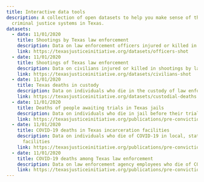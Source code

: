 ```yaml
---
title: Interactive data tools
description: A collection of open datasets to help you make sense of the complex
  criminal justice systems in Texas.
datasets:
  - date: 11/01/2020
    title: Shootings by Texas law enforcement
    description: Data on law enforcement officers injured or killed in shootings
    link: https://texasjusticeinitiative.org/datasets/officers-shot
  - date: 11/01/2020
    title: Shootings of Texas law enforcement
    description: Data on civilians injured or killed in shootings by law enforcement
    link: https://texasjusticeinitiative.org/datasets/civilians-shot
  - date: 11/01/2020
    title: Texas deaths in custody
    description: Data on individuals who die in the custody of law enforcement
    link: https://texasjusticeinitiative.org/datasets/custodial-deaths
  - date: 11/01/2020
    title: Deaths of people awaiting trials in Texas jails
    description: Data on individuals who die in jail before their trial
    link: https://texasjusticeinitiative.org/publications/pre-conviction-deaths-in-texas-jails
  - date: 11/01/2020
    title: COVID-19 deaths in Texas incarceration facilities
    description: Data on individuals who die of COVID-19 in local, state and federal
      facilities
    link: https://texasjusticeinitiative.org/publications/pre-conviction-deaths-in-texas-jails/publications/covid-deaths-in-texas
  - date: 11/01/2020
    title: COVID-19 deaths among Texas law enforcement
    description: Data on law enforcement agency employees who die of COVID-19
    link: https://texasjusticeinitiative.org/publications/pre-conviction-deaths-in-texas-jails/publications/covid-law-enforcement-deaths
---
```


